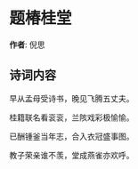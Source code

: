 # 题椿桂堂

**作者**: 倪思

## 诗词内容

早从孟母受诗书，晚见飞腾五丈夫。

桂籍联名看衮衮，兰陔戏彩极愉愉。

已酬锺釜当年志，合入衣冠盛事图。

教子荣亲谁不羡，堂成燕雀亦欢呼。

